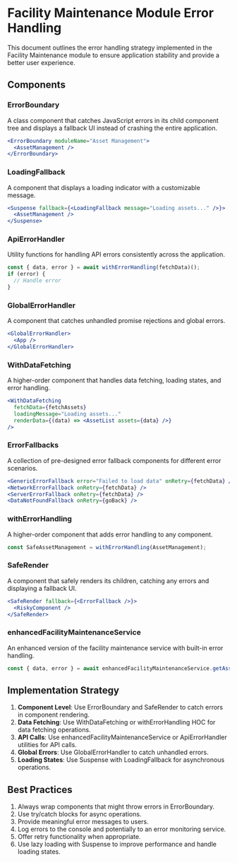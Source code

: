 # Facility Maintenance Module Error Handling

This document outlines the error handling strategy implemented in the Facility Maintenance module to ensure application stability and provide a better user experience.

## Components

### ErrorBoundary

A class component that catches JavaScript errors in its child component tree and displays a fallback UI instead of crashing the entire application.

```jsx
<ErrorBoundary moduleName="Asset Management">
  <AssetManagement />
</ErrorBoundary>
```

### LoadingFallback

A component that displays a loading indicator with a customizable message.

```jsx
<Suspense fallback={<LoadingFallback message="Loading assets..." />}>
  <AssetManagement />
</Suspense>
```

### ApiErrorHandler

Utility functions for handling API errors consistently across the application.

```javascript
const { data, error } = await withErrorHandling(fetchData)();
if (error) {
  // Handle error
}
```

### GlobalErrorHandler

A component that catches unhandled promise rejections and global errors.

```jsx
<GlobalErrorHandler>
  <App />
</GlobalErrorHandler>
```

### WithDataFetching

A higher-order component that handles data fetching, loading states, and error handling.

```jsx
<WithDataFetching
  fetchData={fetchAssets}
  loadingMessage="Loading assets..."
  renderData={(data) => <AssetList assets={data} />}
/>
```

### ErrorFallbacks

A collection of pre-designed error fallback components for different error scenarios.

```jsx
<GenericErrorFallback error="Failed to load data" onRetry={fetchData} />
<NetworkErrorFallback onRetry={fetchData} />
<ServerErrorFallback onRetry={fetchData} />
<DataNotFoundFallback onRetry={goBack} />
```

### withErrorHandling

A higher-order component that adds error handling to any component.

```jsx
const SafeAssetManagement = withErrorHandling(AssetManagement);
```

### SafeRender

A component that safely renders its children, catching any errors and displaying a fallback UI.

```jsx
<SafeRender fallback={<ErrorFallback />}>
  <RiskyComponent />
</SafeRender>
```

### enhancedFacilityMaintenanceService

An enhanced version of the facility maintenance service with built-in error handling.

```javascript
const { data, error } = await enhancedFacilityMaintenanceService.getAssets();
```

## Implementation Strategy

1. **Component Level**: Use ErrorBoundary and SafeRender to catch errors in component rendering.
2. **Data Fetching**: Use WithDataFetching or withErrorHandling HOC for data fetching operations.
3. **API Calls**: Use enhancedFacilityMaintenanceService or ApiErrorHandler utilities for API calls.
4. **Global Errors**: Use GlobalErrorHandler to catch unhandled errors.
5. **Loading States**: Use Suspense with LoadingFallback for asynchronous operations.

## Best Practices

1. Always wrap components that might throw errors in ErrorBoundary.
2. Use try/catch blocks for async operations.
3. Provide meaningful error messages to users.
4. Log errors to the console and potentially to an error monitoring service.
5. Offer retry functionality when appropriate.
6. Use lazy loading with Suspense to improve performance and handle loading states.
